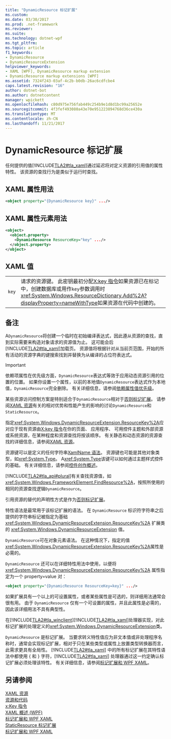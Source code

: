 ```yaml
---
title: "DynamicResource 标记扩展"
ms.custom: 
ms.date: 03/30/2017
ms.prod: .net-framework
ms.reviewer: 
ms.suite: 
ms.technology: dotnet-wpf
ms.tgt_pltfrm: 
ms.topic: article
f1_keywords:
- DynamicResource
- DynamicResourceExtension
helpviewer_keywords:
- XAML [WPF], DynamicResource markup extension
- DynamicResource markup extensions [WPF]
ms.assetid: 7324f243-03af-4c2b-b0db-26ac6cdfcbe4
caps.latest.revision: "16"
author: dotnet-bot
ms.author: dotnetcontent
manager: wpickett
ms.openlocfilehash: c80d975e756fab449c254b9e1d8d1bc99a25652e
ms.sourcegitcommit: 4f3fef493080a43e70e951223894768d36ce430a
ms.translationtype: MT
ms.contentlocale: zh-CN
ms.lasthandoff: 11/21/2017
---
```

# <a name="dynamicresource-markup-extension"></a>DynamicResource 标记扩展
任何提供的值[!INCLUDE[TLA2#tla_xaml](../../../../includes/tla2sharptla-xaml-md.md)]通过延迟将对定义资源的引用值的属性特性。 该资源的查找行为是类似于运行时查找。  
  
## <a name="xaml-attribute-usage"></a>XAML 属性用法  
  
```xml  
<object property="{DynamicResource key}" .../>  
```  
  
## <a name="xaml-property-element-usage"></a>XAML 属性元素用法  
  
```xml  
<object>  
  <object.property>  
    <DynamicResource ResourceKey="key" .../>  
  </object.property>  
</object>  
```  
  
## <a name="xaml-values"></a>XAML 值  
  
|||  
|-|-|  
|`key`|请求的资源键。 此密钥最初分配[X:key 指令](../../../../docs/framework/xaml-services/x-key-directive.md)如果资源已在标记中，创建数据库或用作`key`参数调用时<xref:System.Windows.ResourceDictionary.Add%2A?displayProperty=nameWithType>如果资源在代码中创建的。|  
  
## <a name="remarks"></a>备注  
 A`DynamicResource`将创建一个临时在初始编译表达式，因此遵从资源的查找，直到实际需要来构造对象请求的资源值为止。 这可能会后[!INCLUDE[TLA2#tla_xaml](../../../../includes/tla2sharptla-xaml-md.md)]加载页。 资源值将根据针对从当前页范围，开始的所有活动的资源字典的键搜索找到并替换为从编译的占位符表达式。  
  
> [!IMPORTANT]
>  依赖项属性在优先级方面，`DynamicResource`表达式等效于应用动态资源引用的位置的位置。 如果你设置一个属性，以前的本地值`DynamicResource`表达式作为本地值，`DynamicResource`完全删除。 有关详细信息，请参阅[依赖属性值优先级](../../../../docs/framework/wpf/advanced/dependency-property-value-precedence.md)。  
  
 某些资源访问控制方案是特别适合于`DynamicResource`相对于[否则标记扩展](../../../../docs/framework/wpf/advanced/staticresource-markup-extension.md)。 请参阅[XAML 资源](../../../../docs/framework/wpf/advanced/xaml-resources.md)有关的相对优势和性能产生的影响的讨论`DynamicResource`和`StaticResource`。  
  
 指定<xref:System.Windows.DynamicResourceExtension.ResourceKey%2A>应对应于现有资源由[X:key 指令](../../../../docs/framework/xaml-services/x-key-directive.md)在你的页面、 应用程序、 可用控件主题和外部资源或系统资源，在某种程度和资源查找将按该顺序。 有关静态和动态资源的资源查找的详细信息，请参阅[XAML 资源](../../../../docs/framework/wpf/advanced/xaml-resources.md)。  
  
 资源键可以是定义的任何字符串[XamlName 语法](../../../../docs/framework/xaml-services/xamlname-grammar.md)。 资源键也可能是其他对象类型，如<xref:System.Type>。 A<xref:System.Type>该键可以如何通过主题样式控件的基础。 有关详细信息，请参阅[控件创作概述](../../../../docs/framework/wpf/controls/control-authoring-overview.md)。  
  
 [!INCLUDE[TLA2#tla_api#plural](../../../../includes/tla2sharptla-apisharpplural-md.md)]有关查找资源值，如<xref:System.Windows.FrameworkElement.FindResource%2A>，按照所使用的相同的资源查找逻辑`DynamicResource`。  
  
 引用资源的替代的声明性方式是作为[否则标记扩展](../../../../docs/framework/wpf/advanced/staticresource-markup-extension.md)。  
  
 特性语法是最常用于该标记扩展的语法。 在 `DynamicResource` 标识符字符串之后提供的字符串标记被指定为基础 <xref:System.Windows.DynamicResourceExtension.ResourceKey%2A> 扩展类的 <xref:System.Windows.DynamicResourceExtension> 值。  
  
 `DynamicResource`可在对象元素语法。 在这种情况下，指定的值<xref:System.Windows.DynamicResourceExtension.ResourceKey%2A>属性是必需的。  
  
 `DynamicResource` 还可以在详细特性用法中使用，以便将 <xref:System.Windows.DynamicResourceExtension.ResourceKey%2A> 属性指定为一个 property=value 对：  
  
```xml  
<object property="{DynamicResource ResourceKey=key}" .../>  
```  
  
 如果扩展具有一个以上的可设置属性，或者某些属性是可选的，则详细用法通常会很有用。 由于 `DynamicResource` 仅有一个可设置的属性，并且此属性是必需的，因此该详细用法不具有典型性。  
  
 在[!INCLUDE[TLA2#tla_winclient](../../../../includes/tla2sharptla-winclient-md.md)][!INCLUDE[TLA2#tla_xaml](../../../../includes/tla2sharptla-xaml-md.md)]处理器实现，对此标记扩展的处理定义的<xref:System.Windows.DynamicResourceExtension>类。  
  
 `DynamicResource` 是标记扩展。 当要求转义特性值应为非文本值或非处理程序名称时，通常会实现标记扩展，相对于只在某些类型或属性上放置类型转换器而言，此需求更具有全局性。 [!INCLUDE[TLA2#tla_xaml](../../../../includes/tla2sharptla-xaml-md.md)] 中的所有标记扩展在其特性语法中都使用 { 和 } 字符，[!INCLUDE[TLA2#tla_xaml](../../../../includes/tla2sharptla-xaml-md.md)] 处理器通过这一约定确认标记扩展必须处理该特性。 有关详细信息，请参阅[标记扩展和 WPF XAML](../../../../docs/framework/wpf/advanced/markup-extensions-and-wpf-xaml.md)。  
  
## <a name="see-also"></a>另请参阅  
 [XAML 资源](../../../../docs/framework/wpf/advanced/xaml-resources.md)  
 [资源和代码](../../../../docs/framework/wpf/advanced/resources-and-code.md)  
 [x:Key 指令](../../../../docs/framework/xaml-services/x-key-directive.md)  
 [XAML 概述 (WPF)](../../../../docs/framework/wpf/advanced/xaml-overview-wpf.md)  
 [标记扩展和 WPF XAML](../../../../docs/framework/wpf/advanced/markup-extensions-and-wpf-xaml.md)  
 [StaticResource 标记扩展](../../../../docs/framework/wpf/advanced/staticresource-markup-extension.md)  
 [标记扩展和 WPF XAML](../../../../docs/framework/wpf/advanced/markup-extensions-and-wpf-xaml.md)
